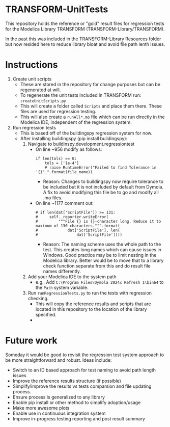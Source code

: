 # TRANSFORM-UnitTests

This repository holds the reference or "gold" result files for regression tests for the Modelica Library TRANSFORM (TRANSFORM-Library/TRANSFORM).

In the past this was included in the TRANSFORM-Library Resources folder but now resided here to reduce library bloat and avoid file path lenth issues.

# Instructions

1. Create unit scripts
    - These are stored in the repository for change purposes but can be regenerated at will.
    - To regenerate the unit tests included in TRANSFORM run: `createUnitScripts.py`
    - This will create a folder called `Scripts` and place them there. These files are used for regression testing.
    - This will also create a `runAll*.mo` file which can be run directly in the Modelica IDE, independent of the regression system.
1. Run regression tests
    - This is based off of the buildingspy regression system for now.
    - After installing buildingspy (pip install buildingspy):
        1. Navigate to buildinspy.development.regressiontest
            - On line ~956 modify as follows:
                ```
                if len(tols) == 0:
                    tols = ['1e-4']
                    # raise RuntimeError("Failed to find Tolerance in '{}'.".format(file_name))
                ```
                - Reason: Changes to buildingspy now require tolerance to be included but it is not included by default from Dymola. A fix to avoid modifying this file be to go and modify all .mo files.
            - On line ~1177 comment out:
                ```
                # if len(dat['ScriptFile']) >= 131:
                #     self._reporter.writeError(
                #         """File {} is {}-character long. Reduce it to maximum of 130 characters.""".format(
                #             dat['ScriptFile'], len(
                #                 dat['ScriptFile'])))
                ```
                - Reason: The naming scheme uses the whole path to the test. This creates long names which can cause issues in Windows. Good practice may be to limit nesting in the Modelica library. Better would be to move that to a library check function separate from this and do result file names differently.
        1. Add your Modelica IDE to the system path
            - e.g., Add `C:\Program Files\Dymola 2024x Refresh 1\bin64` to the `Path` system variable.
        1. Run `runRegressionTests.py` to run the tests with regression checking.
            - This will copy the reference results and scripts that are located in this repository to the location of the library specified.
            - 

# Future work
Someday it would be good to revisit the regression test system approach to be more straightforward and robust. Ideas include: 
- Switch to an ID based approach for test naming to avoid path length issues
- Improve the reference results structure (if possible)
- Simplify/improve the results vs tests comparsion and file updating process.
- Ensure process is generalized to any library
- Enable pip install or other method to simplify adoption/usage
- Make more awesome plots
- Enable use in continuous integration system 
- Improve in-progress testing reporting and post result summary
